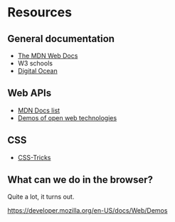 # Resources

## General documentation

- [The MDN Web Docs](https://developer.mozilla.org)
- W3 schools
- [Digital Ocean](https://www.digitalocean.com/community/tutorials)

## Web APIs

- [MDN Docs list](https://developer.mozilla.org/en-US/docs/Web/API)
- [Demos of open web technologies](https://developer.mozilla.org/en-US/docs/Web/Demos#css)

## CSS

- [CSS-Tricks](https://css-tricks.com/)

## What can we do in the browser?

Quite a lot, it turns out.

https://developer.mozilla.org/en-US/docs/Web/Demos
